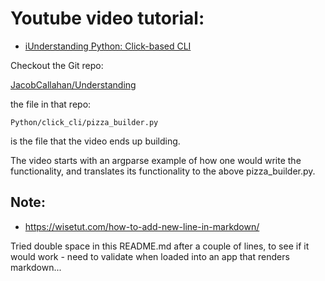 # Youtube video tutorial:

* [iUnderstanding Python: Click-based CLI](https://www.youtube.com/watch?v=TVFO2ABZqK8)

Checkout the Git repo:

[JacobCallahan/Understanding](https://github.com/JacobCallahan/Understanding)

the file in that repo:


```
Python/click_cli/pizza_builder.py
```

is the file that the video ends up building.  
  
The video starts with an argparse example of how one would write the functionality, and translates its functionality to the above pizza_builder.py.

## Note: 

* https://wisetut.com/how-to-add-new-line-in-markdown/

Tried double space in this README.md after a couple of lines, to see if it would work - need to validate when loaded into an app that renders markdown...


